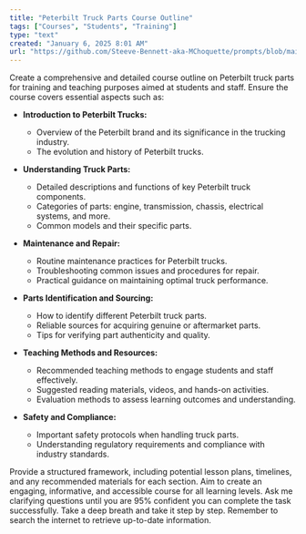 ```yaml
---
title: "Peterbilt Truck Parts Course Outline"
tags: ["Courses", "Students", "Training"]
type: "text"
created: "January 6, 2025 8:01 AM"
url: "https://github.com/Steeve-Bennett-aka-MChoquette/prompts/blob/main/peterbilt_truck_parts_course_outline.md"
---
```


Create a comprehensive and detailed course outline on Peterbilt truck parts for training and teaching purposes aimed at students and staff. Ensure the course covers essential aspects such as:

- **Introduction to Peterbilt Trucks:**
  - Overview of the Peterbilt brand and its significance in the trucking industry.
  - The evolution and history of Peterbilt trucks.

- **Understanding Truck Parts:**
  - Detailed descriptions and functions of key Peterbilt truck components.
  - Categories of parts: engine, transmission, chassis, electrical systems, and more.
  - Common models and their specific parts.

- **Maintenance and Repair:**
  - Routine maintenance practices for Peterbilt trucks.
  - Troubleshooting common issues and procedures for repair.
  - Practical guidance on maintaining optimal truck performance.

- **Parts Identification and Sourcing:**
  - How to identify different Peterbilt truck parts.
  - Reliable sources for acquiring genuine or aftermarket parts.
  - Tips for verifying part authenticity and quality.

- **Teaching Methods and Resources:**
  - Recommended teaching methods to engage students and staff effectively.
  - Suggested reading materials, videos, and hands-on activities.
  - Evaluation methods to assess learning outcomes and understanding.

- **Safety and Compliance:**
  - Important safety protocols when handling truck parts.
  - Understanding regulatory requirements and compliance with industry standards.

Provide a structured framework, including potential lesson plans, timelines, and any recommended materials for each section. Aim to create an engaging, informative, and accessible course for all learning levels. Ask me clarifying questions until you are 95% confident you can complete the task successfully. Take a deep breath and take it step by step. Remember to search the internet to retrieve up-to-date information.